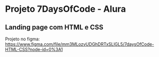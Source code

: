 # Projeto 7DaysOfCode - Alura
## Landing page com HTML e CSS

Projeto no figma: https://www.figma.com/file/mm3MLozvUDGhDRTxSLlGL5/7daysOfCode-HTML-CSS?node-id=0%3A1
